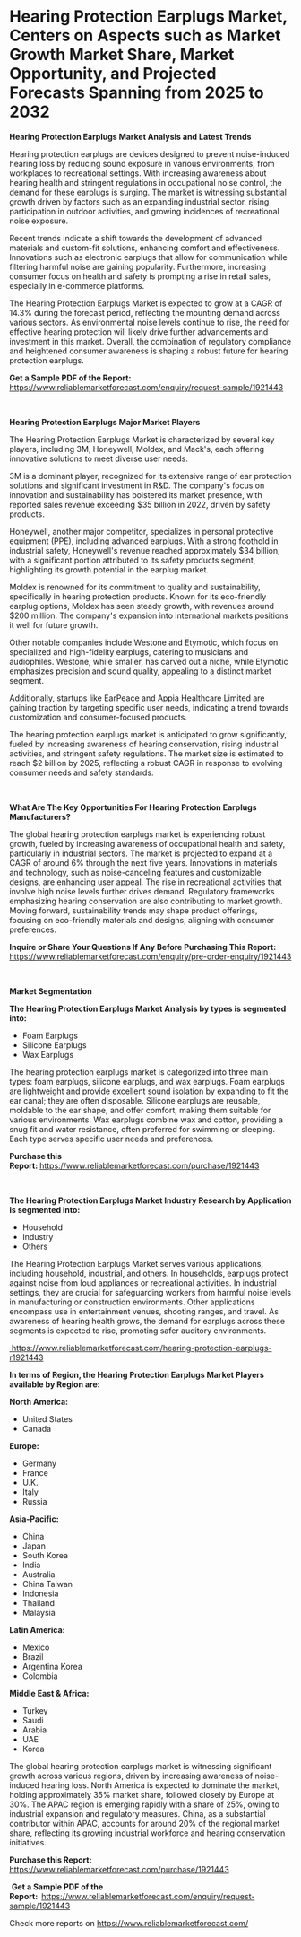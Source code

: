 <p><h1>Hearing Protection Earplugs Market, Centers on Aspects such as Market Growth Market Share, Market Opportunity, and Projected Forecasts Spanning from 2025 to 2032</h1></p><p><strong>Hearing Protection Earplugs Market Analysis and Latest Trends</strong></p>
<p><p>Hearing protection earplugs are devices designed to prevent noise-induced hearing loss by reducing sound exposure in various environments, from workplaces to recreational settings. With increasing awareness about hearing health and stringent regulations in occupational noise control, the demand for these earplugs is surging. The market is witnessing substantial growth driven by factors such as an expanding industrial sector, rising participation in outdoor activities, and growing incidences of recreational noise exposure.</p><p>Recent trends indicate a shift towards the development of advanced materials and custom-fit solutions, enhancing comfort and effectiveness. Innovations such as electronic earplugs that allow for communication while filtering harmful noise are gaining popularity. Furthermore, increasing consumer focus on health and safety is prompting a rise in retail sales, especially in e-commerce platforms.</p><p>The Hearing Protection Earplugs Market is expected to grow at a CAGR of 14.3% during the forecast period, reflecting the mounting demand across various sectors. As environmental noise levels continue to rise, the need for effective hearing protection will likely drive further advancements and investment in this market. Overall, the combination of regulatory compliance and heightened consumer awareness is shaping a robust future for hearing protection earplugs.</p></p>
<p><strong>Get a Sample PDF of the Report:&nbsp;</strong> <a href="https://www.reliablemarketforecast.com/enquiry/request-sample/1921443?utm_campaign=2396&utm_medium=2&utm_source=Github&utm_content=ia&utm_term=08022025&utm_id=hearing-protection-earplugs">https://www.reliablemarketforecast.com/enquiry/request-sample/1921443</a></p>
<p>&nbsp;</p>
<p><strong>Hearing Protection Earplugs Major Market Players</strong></p>
<p><p>The Hearing Protection Earplugs Market is characterized by several key players, including 3M, Honeywell, Moldex, and Mack's, each offering innovative solutions to meet diverse user needs. </p><p>3M is a dominant player, recognized for its extensive range of ear protection solutions and significant investment in R&D. The company's focus on innovation and sustainability has bolstered its market presence, with reported sales revenue exceeding $35 billion in 2022, driven by safety products.</p><p>Honeywell, another major competitor, specializes in personal protective equipment (PPE), including advanced earplugs. With a strong foothold in industrial safety, Honeywell's revenue reached approximately $34 billion, with a significant portion attributed to its safety products segment, highlighting its growth potential in the earplug market.</p><p>Moldex is renowned for its commitment to quality and sustainability, specifically in hearing protection products. Known for its eco-friendly earplug options, Moldex has seen steady growth, with revenues around $200 million. The company's expansion into international markets positions it well for future growth.</p><p>Other notable companies include Westone and Etymotic, which focus on specialized and high-fidelity earplugs, catering to musicians and audiophiles. Westone, while smaller, has carved out a niche, while Etymotic emphasizes precision and sound quality, appealing to a distinct market segment.</p><p>Additionally, startups like EarPeace and Appia Healthcare Limited are gaining traction by targeting specific user needs, indicating a trend towards customization and consumer-focused products. </p><p>The hearing protection earplugs market is anticipated to grow significantly, fueled by increasing awareness of hearing conservation, rising industrial activities, and stringent safety regulations. The market size is estimated to reach $2 billion by 2025, reflecting a robust CAGR in response to evolving consumer needs and safety standards.</p></p>
<p>&nbsp;</p>
<p><strong>What Are The Key Opportunities For Hearing Protection Earplugs Manufacturers?</strong></p>
<p><p>The global hearing protection earplugs market is experiencing robust growth, fueled by increasing awareness of occupational health and safety, particularly in industrial sectors. The market is projected to expand at a CAGR of around 6% through the next five years. Innovations in materials and technology, such as noise-canceling features and customizable designs, are enhancing user appeal. The rise in recreational activities that involve high noise levels further drives demand. Regulatory frameworks emphasizing hearing conservation are also contributing to market growth. Moving forward, sustainability trends may shape product offerings, focusing on eco-friendly materials and designs, aligning with consumer preferences.</p></p>
<p><strong>Inquire or Share Your Questions If Any Before Purchasing This Report:</strong> <a href="https://www.reliablemarketforecast.com/enquiry/pre-order-enquiry/1921443?utm_campaign=2396&utm_medium=2&utm_source=Github&utm_content=ia&utm_term=08022025&utm_id=hearing-protection-earplugs">https://www.reliablemarketforecast.com/enquiry/pre-order-enquiry/1921443</a></p>
<p>&nbsp;</p>
<p><strong>Market Segmentation</strong></p>
<p><strong>The Hearing Protection Earplugs Market Analysis by types is segmented into:</strong></p>
<p><ul><li>Foam Earplugs</li><li>Silicone Earplugs</li><li>Wax Earplugs</li></ul></p>
<p><p>The hearing protection earplugs market is categorized into three main types: foam earplugs, silicone earplugs, and wax earplugs. Foam earplugs are lightweight and provide excellent sound isolation by expanding to fit the ear canal; they are often disposable. Silicone earplugs are reusable, moldable to the ear shape, and offer comfort, making them suitable for various environments. Wax earplugs combine wax and cotton, providing a snug fit and water resistance, often preferred for swimming or sleeping. Each type serves specific user needs and preferences.</p></p>
<p><strong>Purchase this Report:&nbsp;</strong><a href="https://www.reliablemarketforecast.com/purchase/1921443?utm_campaign=2396&utm_medium=2&utm_source=Github&utm_content=ia&utm_term=08022025&utm_id=hearing-protection-earplugs">https://www.reliablemarketforecast.com/purchase/1921443</a></p>
<p>&nbsp;</p>
<p><strong>The Hearing Protection Earplugs Market Industry Research by Application is segmented into:</strong></p>
<p><ul><li>Household</li><li>Industry</li><li>Others</li></ul></p>
<p><p>The Hearing Protection Earplugs Market serves various applications, including household, industrial, and others. In households, earplugs protect against noise from loud appliances or recreational activities. In industrial settings, they are crucial for safeguarding workers from harmful noise levels in manufacturing or construction environments. Other applications encompass use in entertainment venues, shooting ranges, and travel. As awareness of hearing health grows, the demand for earplugs across these segments is expected to rise, promoting safer auditory environments.</p></p>
<p><a href="https://www.reliablemarketforecast.com/hearing-protection-earplugs-r1921443?utm_campaign=2396&utm_medium=2&utm_source=Github&utm_content=ia&utm_term=08022025&utm_id=hearing-protection-earplugs">&nbsp;https://www.reliablemarketforecast.com/hearing-protection-earplugs-r1921443</a></p>
<p><strong>In terms of Region, the Hearing Protection Earplugs Market Players available by Region are:</strong></p>
<p>
    <p> <strong> North America: </strong>
        <ul>
            <li>United States</li>
            <li>Canada</li>
        </ul>
        </p> 
    <p> <strong> Europe: </strong>
        <ul>
            <li>Germany</li>
            <li>France</li>
            <li>U.K.</li>
            <li>Italy</li>
            <li>Russia</li>
        </ul>
        </p> 
    <p> <strong> Asia-Pacific: </strong>
        <ul>
            <li>China</li>
            <li>Japan</li>
            <li>South Korea</li>
            <li>India</li>
            <li>Australia</li>
            <li>China Taiwan</li>
            <li>Indonesia</li>
            <li>Thailand</li>
            <li>Malaysia</li>
        </ul>
        </p> 
    <p> <strong> Latin America: </strong>
        <ul>
            <li>Mexico</li>
            <li>Brazil</li>
            <li>Argentina Korea</li>
            <li>Colombia</li>
        </ul>
        </p> 
    <p> <strong> Middle East & Africa: </strong>
        <ul>
            <li>Turkey</li>
            <li>Saudi</li>
            <li>Arabia</li>
            <li>UAE</li>
            <li>Korea</li>
        </ul>
    </p>
    </p>
<p><p>The global hearing protection earplugs market is witnessing significant growth across various regions, driven by increasing awareness of noise-induced hearing loss. North America is expected to dominate the market, holding approximately 35% market share, followed closely by Europe at 30%. The APAC region is emerging rapidly with a share of 25%, owing to industrial expansion and regulatory measures. China, as a substantial contributor within APAC, accounts for around 20% of the regional market share, reflecting its growing industrial workforce and hearing conservation initiatives.</p></p>
<p><strong>Purchase this Report: </strong><a href="https://www.reliablemarketforecast.com/purchase/1921443?utm_campaign=2396&utm_medium=2&utm_source=Github&utm_content=ia&utm_term=08022025&utm_id=hearing-protection-earplugs">https://www.reliablemarketforecast.com/purchase/1921443</a></p>
<p>&nbsp;<strong>Get a Sample PDF of the Report:&nbsp;&nbsp;</strong><a href="https://www.reliablemarketforecast.com/enquiry/request-sample/1921443?utm_campaign=2396&utm_medium=2&utm_source=Github&utm_content=ia&utm_term=08022025&utm_id=hearing-protection-earplugs">https://www.reliablemarketforecast.com/enquiry/request-sample/1921443</a></p>
<p><strong></strong></p>
<p>Check more reports on <a href="https://www.reliablemarketforecast.com/?utm_campaign=2396&utm_medium=2&utm_source=Github&utm_content=ia&utm_term=08022025&utm_id=hearing-protection-earplugs">https://www.reliablemarketforecast.com/</a></p>